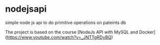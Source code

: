 # nodejsapi
simple node js api to do primitive operations on pateints db

The project is based on the course [NodeJs API with MySQL and Docker] (https://www.youtube.com/watch?v=_JNTTgRDyBQ)
